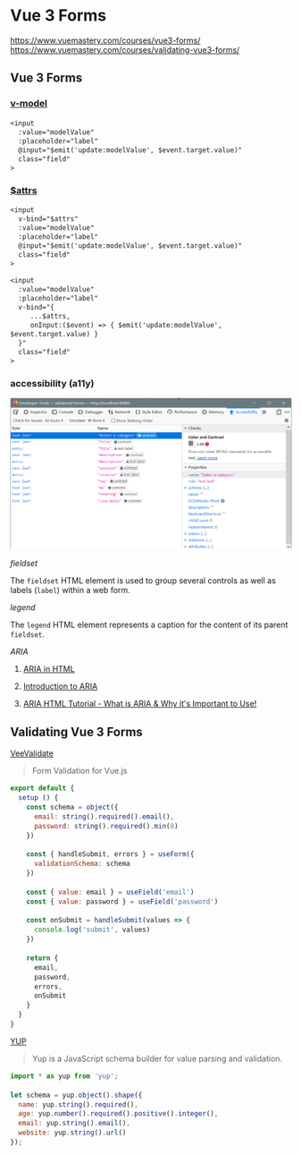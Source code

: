 # Vue 3 Forms
https://www.vuemastery.com/courses/vue3-forms/
https://www.vuemastery.com/courses/validating-vue3-forms/

## Vue 3 Forms

### **[v-model](https://v3.vuejs.org/guide/component-custom-events.html#v-model-arguments)**

```vue
<input
  :value="modelValue"
  :placeholder="label"
  @input="$emit('update:modelValue', $event.target.value)"
  class="field"
>
```

### **[$attrs](https://v3.vuejs.org/api/instance-properties.html#attrs)**

```vue
<input
  v-bind="$attrs"
  :value="modelValue"
  :placeholder="label"
  @input="$emit('update:modelValue', $event.target.value)"
  class="field"
>
```

```vue
<input
  :value="modelValue"
  :placeholder="label"
  v-bind="{
     ...$attrs,
     onInput:($event) => { $emit('update:modelValue', $event.target.value) } 
  }"
  class="field"
>
```

### **accessibility (a11y)**

![a11y](./a11y.png) 

*fieldset*

The ```fieldset``` HTML element is used to group several controls as well as labels (```label```) within a web form.

*legend*

The ```legend``` HTML element represents a caption for the content of its parent ```fieldset```.

*ARIA*

1. [ARIA in HTML](https://www.w3.org/TR/html-aria/)

2. [Introduction to ARIA](https://developers.google.com/web/fundamentals/accessibility/semantics-aria/)
3. [ARIA HTML Tutorial - What is ARIA & Why it's Important to Use!](https://youtu.be/0hqhAIjE_8I)


## Validating Vue 3 Forms

[VeeValidate](https://github.com/logaretm/vee-validate)
>Form Validation for Vue.js
```js
export default {
  setup () {
    const schema = object({
      email: string().required().email(),
      password: string().required().min(8)
    })

    const { handleSubmit, errors } = useForm({
      validationSchema: schema
    })

    const { value: email } = useField('email')
    const { value: password } = useField('password')

    const onSubmit = handleSubmit(values => {
      console.log('submit', values)
    })

    return {
      email,
      password,
      errors,
      onSubmit
    }
  }
}

```


[YUP](https://github.com/jquense/yup)
>Yup is a JavaScript schema builder for value parsing and validation. 

```js
import * as yup from 'yup';

let schema = yup.object().shape({
  name: yup.string().required(),
  age: yup.number().required().positive().integer(),
  email: yup.string().email(),
  website: yup.string().url()
});
```

